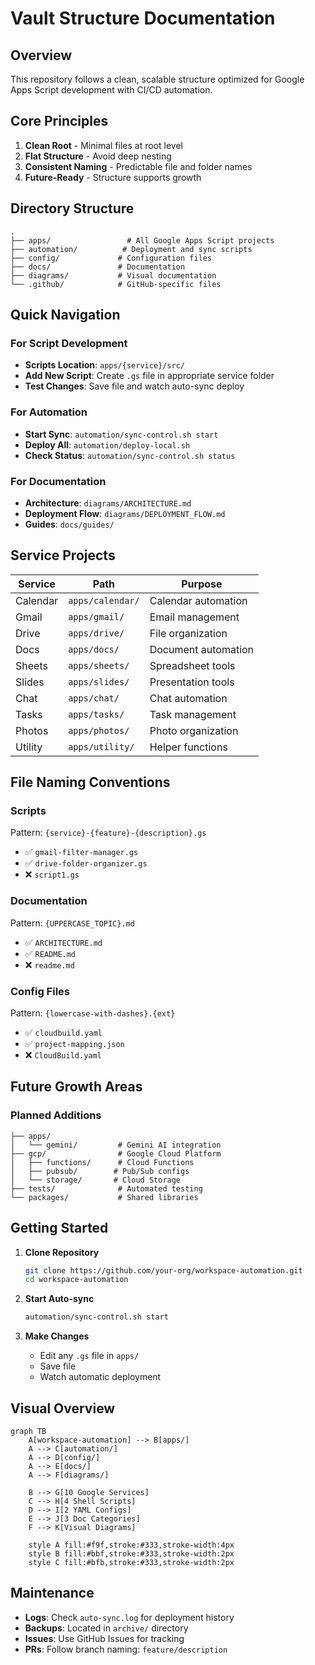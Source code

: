# Vault Structure Documentation

## Overview
This repository follows a clean, scalable structure optimized for Google Apps Script development with CI/CD automation.

## Core Principles
1. **Clean Root** - Minimal files at root level
2. **Flat Structure** - Avoid deep nesting
3. **Consistent Naming** - Predictable file and folder names
4. **Future-Ready** - Structure supports growth

## Directory Structure

```
.
├── apps/                 # All Google Apps Script projects
├── automation/          # Deployment and sync scripts  
├── config/             # Configuration files
├── docs/               # Documentation
├── diagrams/           # Visual documentation
└── .github/            # GitHub-specific files
```

## Quick Navigation

### For Script Development
- **Scripts Location**: `apps/{service}/src/`
- **Add New Script**: Create `.gs` file in appropriate service folder
- **Test Changes**: Save file and watch auto-sync deploy

### For Automation
- **Start Sync**: `automation/sync-control.sh start`
- **Deploy All**: `automation/deploy-local.sh`
- **Check Status**: `automation/sync-control.sh status`

### For Documentation
- **Architecture**: `diagrams/ARCHITECTURE.md`
- **Deployment Flow**: `diagrams/DEPLOYMENT_FLOW.md`
- **Guides**: `docs/guides/`

## Service Projects

| Service | Path | Purpose |
|---------|------|---------|
| Calendar | `apps/calendar/` | Calendar automation |
| Gmail | `apps/gmail/` | Email management |
| Drive | `apps/drive/` | File organization |
| Docs | `apps/docs/` | Document automation |
| Sheets | `apps/sheets/` | Spreadsheet tools |
| Slides | `apps/slides/` | Presentation tools |
| Chat | `apps/chat/` | Chat automation |
| Tasks | `apps/tasks/` | Task management |
| Photos | `apps/photos/` | Photo organization |
| Utility | `apps/utility/` | Helper functions |

## File Naming Conventions

### Scripts
Pattern: `{service}-{feature}-{description}.gs`
- ✅ `gmail-filter-manager.gs`
- ✅ `drive-folder-organizer.gs`
- ❌ `script1.gs`

### Documentation
Pattern: `{UPPERCASE_TOPIC}.md`
- ✅ `ARCHITECTURE.md`
- ✅ `README.md`
- ❌ `readme.md`

### Config Files
Pattern: `{lowercase-with-dashes}.{ext}`
- ✅ `cloudbuild.yaml`
- ✅ `project-mapping.json`
- ❌ `CloudBuild.yaml`

## Future Growth Areas

### Planned Additions
```
├── apps/
│   └── gemini/         # Gemini AI integration
├── gcp/                # Google Cloud Platform
│   ├── functions/      # Cloud Functions
│   ├── pubsub/        # Pub/Sub configs
│   └── storage/       # Cloud Storage
├── tests/              # Automated testing
└── packages/           # Shared libraries
```

## Getting Started

1. **Clone Repository**
   ```bash
   git clone https://github.com/your-org/workspace-automation.git
   cd workspace-automation
   ```

2. **Start Auto-sync**
   ```bash
   automation/sync-control.sh start
   ```

3. **Make Changes**
   - Edit any `.gs` file in `apps/`
   - Save file
   - Watch automatic deployment

## Visual Overview

```mermaid
graph TB
    A[workspace-automation] --> B[apps/]
    A --> C[automation/]
    A --> D[config/]
    A --> E[docs/]
    A --> F[diagrams/]
    
    B --> G[10 Google Services]
    C --> H[4 Shell Scripts]
    D --> I[2 YAML Configs]
    E --> J[3 Doc Categories]
    F --> K[Visual Diagrams]
    
    style A fill:#f9f,stroke:#333,stroke-width:4px
    style B fill:#bbf,stroke:#333,stroke-width:2px
    style C fill:#bfb,stroke:#333,stroke-width:2px
```

## Maintenance

- **Logs**: Check `auto-sync.log` for deployment history
- **Backups**: Located in `archive/` directory
- **Issues**: Use GitHub Issues for tracking
- **PRs**: Follow branch naming: `feature/description`